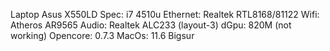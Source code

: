 Laptop Asus X550LD
Spec: i7 4510u
Ethernet: Realtek RTL8168/81122
Wifi: Atheros AR9565
Audio: Realtek ALC233 (layout-3)
dGpu: 820M (not working)
Opencore: 0.7.3
MacOs: 11.6 Bigsur
